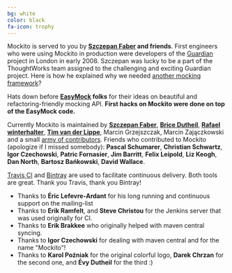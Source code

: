 ```yaml
---
bg: white
color: black
fa-icon: trophy
---
```


Mockito is served to you by **[Szczepan Faber](https://twitter.com/szczepiq) and friends**.
First engineers who were using Mockito in production were developers of the
[Guardian](http://guardian.co.uk/) project in London in early 2008.
Szczepan was lucky to be a part of the ThoughtWorks team assigned to the challenging and exciting Guardian project.
Here is how he explained why we needed [another mocking framework](http://monkeyisland.pl/2008/01/14/mockito)?

Hats down before **[EasyMock](http://easymock.org/) folks** for their ideas on beautiful and refactoring-friendly mocking API.
**First hacks on Mockito were done on top of the EasyMock code.**

Currently Mockito is maintained by [**Szczepan Faber**](https://twitter.com/szczepiq), [**Brice Dutheil**](https://twitter.com/BriceDutheil), [**Rafael winterhalter**](https://twitter.com/rafaelcodes), [**Tim van der Lippe**](https://twitter.com/TimvdLippe), Marcin Grzejszczak, Marcin Zajączkowski and
a small [army of contributors](https://github.com/mockito/mockito/graphs/contributors).
Friends who contributed to Mockito (apologize if I missed somebody):
**Pascal Schumarer**, **Christian Schwartz**, **Igor Czechowski**, **Patric Fornasier**, **Jim Barritt**,
**Felix Leipold**, **Liz Keogh**, **Dan North**, **Bartosz Bańkowski**, **David Wallace**.

[Travis CI](https://travis-ci.org/mockito/mockito) and [Bintray](https://bintray.com/szczepiq/maven/mockito/view) are used to facilitate continuous delivery.
Both tools are great. Thank you Travis, thank you Bintray!

* Thanks to **Éric Lefevre-Ardant** for his long running and continuous support on the mailing-list
* Thanks to **Erik Ramfelt**, and **Steve Christou** for the Jenkins server that was used originally for CI.
* Thanks to **Erik Brakkee** who originally helped with maven central syncing.
* Thanks to **Igor Czechowski** for dealing with maven central and for the name "Mockito"!
* Thanks to **Karol Poźniak** for the original colorful logo, **Darek Chrzan** for the second one, and **Évy Dutheil** for the third :)
